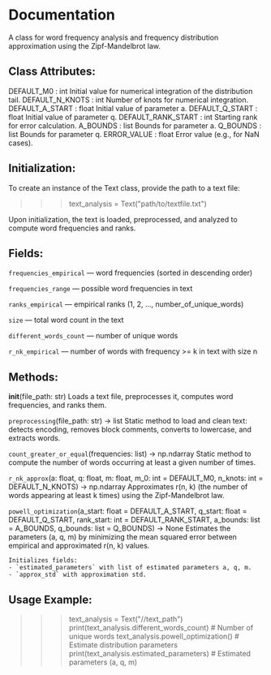 # Documentation
A class for word frequency analysis and frequency distribution approximation 
using the Zipf-Mandelbrot law.

Class Attributes:
-----------------
DEFAULT_M0 : int
    Initial value for numerical integration of the distribution tail.
DEFAULT_N_KNOTS : int
    Number of knots for numerical integration.
DEFAULT_A_START : float
    Initial value of parameter a.
DEFAULT_Q_START : float
    Initial value of parameter q.
DEFAULT_RANK_START : int
    Starting rank for error calculation.
A_BOUNDS : list
    Bounds for parameter a.
Q_BOUNDS : list
    Bounds for parameter q.
ERROR_VALUE : float
    Error value (e.g., for NaN cases).

Initialization:
--------------
To create an instance of the Text class, provide the path to a text file:

>>> text_analysis = Text("path/to/textfile.txt")

Upon initialization, the text is loaded, preprocessed, and analyzed to compute word frequencies 
and ranks.

Fields:
--------------
`frequencies_empirical` — word frequencies (sorted in descending order)

`frequencies_range` — possible word frequencies in text

`ranks_empirical` — empirical ranks (1, 2, ..., number_of_unique_words)

`size` — total word count in the text

`different_words_count` — number of unique words

`r_nk_empirical` — number of words with frequency >= k in text with size n

Methods:
--------
__init__(file_path: str)
    Loads a text file, preprocesses it, computes word frequencies, and ranks them.

`preprocessing`(file_path: str) -> list
    Static method to load and clean text: detects encoding, removes block comments, 
    converts to lowercase, and extracts words.

`count_greater_or_equal`(frequencies: list) -> np.ndarray
    Static method to compute the number of words occurring at least a given number of times.

`r_nk_approx`(a: float, q: float, m: float, m_0: int = DEFAULT_M0, n_knots: int = DEFAULT_N_KNOTS) -> np.ndarray
    Approximates r(n, k) (the number of words appearing at least k times) 
    using the Zipf-Mandelbrot law.

`powell_optimization`(a_start: float = DEFAULT_A_START, q_start: float = DEFAULT_Q_START, 
                    rank_start: int = DEFAULT_RANK_START, a_bounds: list = A_BOUNDS, 
                    q_bounds: list = Q_BOUNDS) -> None
    Estimates the parameters (a, q, m) by minimizing the mean squared error 
    between empirical and approximated r(n, k) values.

    Initializes fields:
    - `estimated_parameters` with list of estimated parameters a, q, m.
    - `approx_std` with approximation std.

Usage Example:
--------------
>>> text_analysis = Text("//text_path")
>>> print(text_analysis.different_words_count)  # Number of unique words
>>> text_analysis.powell_optimization()  # Estimate distribution parameters
>>> print(text_analysis.estimated_parameters)  # Estimated parameters (a, q, m)

